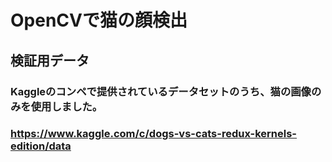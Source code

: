 # OpenCVで猫の顔検出
## 検証用データ
### Kaggleのコンペで提供されているデータセットのうち、猫の画像のみを使用しました。
### https://www.kaggle.com/c/dogs-vs-cats-redux-kernels-edition/data
